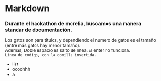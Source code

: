 # Markdown  
### Durante el hackathon de morelia, buscamos una manera standar de documentación.  
Los gatos son para titulos, y dependiendo el numero de gatos es el tamaño (entre más gatos hay menor tamaño).  
Además, Doble espacio es salto de linea. El enter no funciona.  
`Linea de codigo, con la comilla invertida.`  
  
  - list  
  - oooohhh
  -   a
